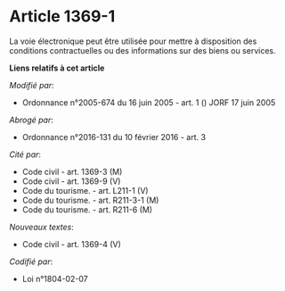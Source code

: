 # Article 1369-1

La voie électronique peut être utilisée pour mettre à disposition des conditions contractuelles ou des informations sur des
biens ou services.

**Liens relatifs à cet article**

_Modifié par_:

  - Ordonnance n°2005-674 du 16 juin 2005 - art. 1 () JORF 17 juin 2005

_Abrogé par_:

  - Ordonnance n°2016-131 du 10 février 2016 - art. 3

_Cité par_:

  - Code civil - art. 1369-3 (M)
  - Code civil - art. 1369-9 (V)
  - Code du tourisme. - art. L211-1 (V)
  - Code du tourisme. - art. R211-3-1 (M)
  - Code du tourisme. - art. R211-6 (M)

_Nouveaux textes_:

  - Code civil - art. 1369-4 (V)

_Codifié par_:

  - Loi n°1804-02-07
